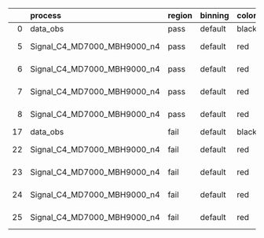 |    | process                     | region   | binning   | color   | process_type   |   scale | variation   | source_filename                                                      | source_histname    | alias                       | title     |   combine_idx |     lnN |   shapes | syst_type   | direction   | variation_alias   |
|---:|:----------------------------|:---------|:----------|:--------|:---------------|--------:|:------------|:---------------------------------------------------------------------|:-------------------|:----------------------------|:----------|--------------:|--------:|---------:|:------------|:------------|:------------------|
|  0 | data_obs                    | pass     | default   | black   | DATA           |       1 | nominal     | ./histograms_for_2DAlphabet_v18//BH_Data.root                        | hpass              | Data                        | Data      |           nan | nan     |      nan | nan         | nan         | nan               |
|  5 | Signal_C4_MD7000_MBH9000_n4 | pass     | default   | red     | SIGNAL         |       1 | lumi        | ./histograms_for_2DAlphabet_v18//BH_Signal_C4_MD7000_MBH9000_n4.root | hpass              | Signal_C4_MD7000_MBH9000_n4 | BH signal |           nan |   1.016 |      nan | lnN         | nan         | nan               |
|  6 | Signal_C4_MD7000_MBH9000_n4 | pass     | default   | red     | SIGNAL         |       1 | SVM         | ./histograms_for_2DAlphabet_v18//BH_Signal_C4_MD7000_MBH9000_n4.root | hpass_SVMsyst_up   | Signal_C4_MD7000_MBH9000_n4 | BH signal |           nan | nan     |        1 | shapes      | Up          | SVMsyst           |
|  7 | Signal_C4_MD7000_MBH9000_n4 | pass     | default   | red     | SIGNAL         |       1 | SVM         | ./histograms_for_2DAlphabet_v18//BH_Signal_C4_MD7000_MBH9000_n4.root | hpass_SVMsyst_down | Signal_C4_MD7000_MBH9000_n4 | BH signal |           nan | nan     |        1 | shapes      | Down        | SVMsyst           |
|  8 | Signal_C4_MD7000_MBH9000_n4 | pass     | default   | red     | SIGNAL         |       1 | nominal     | ./histograms_for_2DAlphabet_v18//BH_Signal_C4_MD7000_MBH9000_n4.root | hpass              | Signal_C4_MD7000_MBH9000_n4 | BH signal |           nan | nan     |      nan | nan         | nan         | nan               |
| 17 | data_obs                    | fail     | default   | black   | DATA           |       1 | nominal     | ./histograms_for_2DAlphabet_v18//BH_Data.root                        | hfail              | Data                        | Data      |           nan | nan     |      nan | nan         | nan         | nan               |
| 22 | Signal_C4_MD7000_MBH9000_n4 | fail     | default   | red     | SIGNAL         |       1 | lumi        | ./histograms_for_2DAlphabet_v18//BH_Signal_C4_MD7000_MBH9000_n4.root | hfail              | Signal_C4_MD7000_MBH9000_n4 | BH signal |           nan |   1.016 |      nan | lnN         | nan         | nan               |
| 23 | Signal_C4_MD7000_MBH9000_n4 | fail     | default   | red     | SIGNAL         |       1 | SVM         | ./histograms_for_2DAlphabet_v18//BH_Signal_C4_MD7000_MBH9000_n4.root | hfail_SVMsyst_up   | Signal_C4_MD7000_MBH9000_n4 | BH signal |           nan | nan     |        1 | shapes      | Up          | SVMsyst           |
| 24 | Signal_C4_MD7000_MBH9000_n4 | fail     | default   | red     | SIGNAL         |       1 | SVM         | ./histograms_for_2DAlphabet_v18//BH_Signal_C4_MD7000_MBH9000_n4.root | hfail_SVMsyst_down | Signal_C4_MD7000_MBH9000_n4 | BH signal |           nan | nan     |        1 | shapes      | Down        | SVMsyst           |
| 25 | Signal_C4_MD7000_MBH9000_n4 | fail     | default   | red     | SIGNAL         |       1 | nominal     | ./histograms_for_2DAlphabet_v18//BH_Signal_C4_MD7000_MBH9000_n4.root | hfail              | Signal_C4_MD7000_MBH9000_n4 | BH signal |           nan | nan     |      nan | nan         | nan         | nan               |
